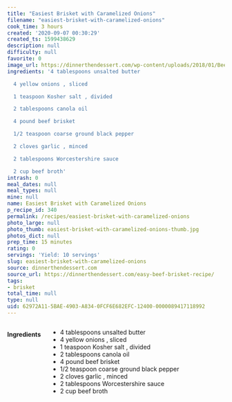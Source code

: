 ```yaml
---
title: "Easiest Brisket with Caramelized Onions"
filename: "easiest-brisket-with-caramelized-onions"
cook_time: 3 hours
created: '2020-09-07 00:30:29'
created_ts: 1599438629
description: null
difficulty: null
favorite: 0
image_url: https://dinnerthendessert.com/wp-content/uploads/2018/01/Beef-Brisket-with-Caramelized-Onions-FB.jpg
ingredients: '4 tablespoons unsalted butter

  4 yellow onions , sliced

  1 teaspoon Kosher salt , divided

  2 tablespoons canola oil

  4 pound beef brisket

  1/2 teaspoon coarse ground black pepper

  2 cloves garlic , minced

  2 tablespoons Worcestershire sauce

  2 cup beef broth'
intrash: 0
meal_dates: null
meal_types: null
mine: null
name: Easiest Brisket with Caramelized Onions
p_recipe_id: 340
permalink: /recipes/easiest-brisket-with-caramelized-onions
photo_large: null
photo_thumb: easiest-brisket-with-caramelized-onions-thumb.jpg
photos_dict: null
prep_time: 15 minutes
rating: 0
servings: 'Yield: 10 servings'
slug: easiest-brisket-with-caramelized-onions
source: dinnerthendessert.com
source_url: https://dinnerthendessert.com/easy-beef-brisket-recipe/
tags:
- brisket
total_time: null
type: null
uid: 62972A11-5BAE-4903-A834-0FCF6E682EFC-12400-0000089417118992
---
```

<div class="large-8 medium-7 columns" id="writeup">	</div><!-- #writeup -->
</div><!-- #row-one -->
<div class="row" id="row-two">	<div class="medium-4 small-5 columns" id="ingredients"><h4>Ingredients</h4><div class="box box-ingredients content"><ul>
<li>4 tablespoons unsalted butter</li>
<li>4 yellow onions , sliced</li>
<li>1 teaspoon Kosher salt , divided</li>
<li>2 tablespoons canola oil</li>
<li>4 pound beef brisket</li>
<li>1/2 teaspoon coarse ground black pepper</li>
<li>2 cloves garlic , minced</li>
<li>2 tablespoons Worcestershire sauce</li>
<li>2 cup beef broth</li>
</ul>
</div>	</div>	<div class="medium-6 small-7 columns" id="directions">	</div>